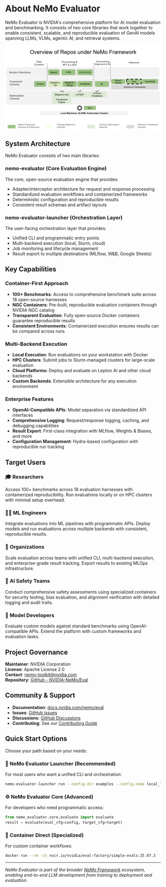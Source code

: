 # About NeMo Evaluator

NeMo Evaluator is NVIDIA's comprehensive platform for AI model evaluation and benchmarking. It consists of two core libraries that work together to enable consistent, scalable, and reproducible evaluation of GenAI models spanning LLMs, VLMs, agentic AI, and retrieval systems.

![image](../../NeMo_Repo_Overview_Eval.png)

## System Architecture

NeMo Evaluator consists of two main libraries:

### **nemo-evaluator** (Core Evaluation Engine)
The core, open-source evaluation engine that provides:
- Adapter/interceptor architecture for request and response processing
- Standardized evaluation workflows and containerized frameworks
- Deterministic configuration and reproducible results
- Consistent result schemas and artifact layouts

### **nemo-evaluator-launcher** (Orchestration Layer)
The user-facing orchestration layer that provides:
- Unified CLI and programmatic entry points
- Multi-backend execution (local, Slurm, cloud)
- Job monitoring and lifecycle management
- Result export to multiple destinations (MLflow, W&B, Google Sheets)

## Key Capabilities

### **Container-First Approach**
- **100+ Benchmarks**: Access to comprehensive benchmark suite across 18 open-source harnesses
- **NGC Containers**: Pre-built, reproducible evaluation containers through NVIDIA NGC catalog
- **Transparent Evaluation**: Fully open-source Docker containers guarantee reproducible results
- **Consistent Environments**: Containerized execution ensures results can be compared across runs

### **Multi-Backend Execution**
- **Local Execution**: Run evaluations on your workstation with Docker
- **HPC Clusters**: Submit jobs to Slurm-managed clusters for large-scale evaluation
- **Cloud Platforms**: Deploy and evaluate on Lepton AI and other cloud backends
- **Custom Backends**: Extensible architecture for any execution environment

### **Enterprise Features**
- **OpenAI-Compatible APIs**: Model separation via standardized API interfaces
- **Comprehensive Logging**: Request/response logging, caching, and debugging capabilities
- **Result Export**: First-class integration with MLflow, Weights & Biases, and more
- **Configuration Management**: Hydra-based configuration with reproducible run tracking

## Target Users

### 🎓 **Researchers**

Access 100+ benchmarks across 18 evaluation harnesses with containerized reproducibility. Run evaluations locally or on HPC clusters with minimal setup overhead.

### 👩‍💻 **ML Engineers**

Integrate evaluations into ML pipelines with programmatic APIs. Deploy models and run evaluations across multiple backends with consistent, reproducible results.

### 🏢 **Organizations**

Scale evaluation across teams with unified CLI, multi-backend execution, and enterprise-grade result tracking. Export results to existing MLOps infrastructure.

### 🧪 **AI Safety Teams**

Conduct comprehensive safety assessments using specialized containers for security testing, bias evaluation, and alignment verification with detailed logging and audit trails.

### 🔬 **Model Developers**

Evaluate custom models against standard benchmarks using OpenAI-compatible APIs. Extend the platform with custom frameworks and evaluation tasks.

## Project Governance

**Maintainer**: NVIDIA Corporation  
**License**: Apache License 2.0  
**Contact**: [nemo-toolkit@nvidia.com](mailto:nemo-toolkit@nvidia.com)  
**Repository**: [GitHub - NVIDIA-NeMo/Eval](https://github.com/NVIDIA-NeMo/Eval)

## Community & Support

- **Documentation**: [docs.nvidia.com/nemo/eval](https://docs.nvidia.com/nemo/eval/latest/index.html)
- **Issues**: [GitHub Issues](https://github.com/NVIDIA-NeMo/Eval/issues)
- **Discussions**: [GitHub Discussions](https://github.com/NVIDIA-NeMo/Eval/discussions)
- **Contributing**: See our [Contributing Guide](https://github.com/NVIDIA-NeMo/Eval/blob/main/CONTRIBUTING.md)

## Quick Start Options

Choose your path based on your needs:

### **🚀 NeMo Evaluator Launcher** (Recommended)
For most users who want a unified CLI and orchestration:
```bash
nemo-evaluator-launcher run --config-dir examples --config-name local_llama_3_1_8b_instruct
```

### **⚙️ NeMo Evaluator Core** (Advanced)
For developers who need programmatic access:
```python
from nemo_evaluator.core.evaluate import evaluate
result = evaluate(eval_cfg=config, target_cfg=target)
```

### **🐳 Container Direct** (Specialized)
For custom container workflows:
```bash
docker run --rm -it nvcr.io/nvidia/eval-factory/simple-evals:25.07.3
```

---

*NeMo Evaluator is part of the broader [NeMo Framework](https://github.com/NVIDIA-NeMo/) ecosystem, enabling end-to-end LLM development from training to deployment and evaluation.*
